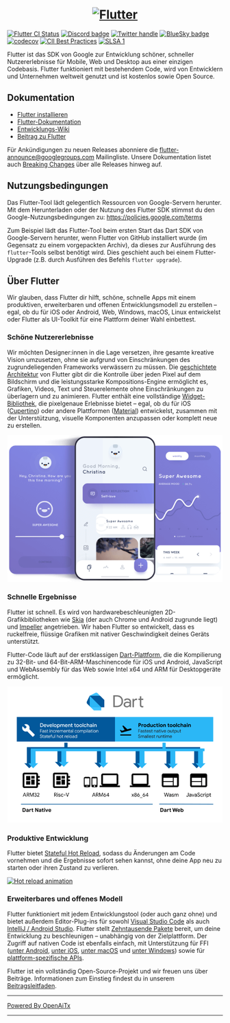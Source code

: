 <a href="https://flutter.dev/">
  <h1 align="center">
    <picture>
      <source media="(prefers-color-scheme: dark)" srcset="https://storage.googleapis.com/cms-storage-bucket/6e19fee6b47b36ca613f.png">
      <img alt="Flutter" src="https://storage.googleapis.com/cms-storage-bucket/c823e53b3a1a7b0d36a9.png">
    </picture>
  </h1>
</a>

[![Flutter CI Status](https://flutter-dashboard.appspot.com/api/public/build-status-badge?repo=flutter)](https://flutter-dashboard.appspot.com/#/build?repo=flutter)
[![Discord badge][]][Discord instructions]
[![Twitter handle][]][Twitter badge]
[![BlueSky badge][]][BlueSky handle]
[![codecov](https://codecov.io/gh/flutter/flutter/branch/master/graph/badge.svg?token=11yDrJU2M2)](https://codecov.io/gh/flutter/flutter)
[![CII Best Practices](https://bestpractices.coreinfrastructure.org/projects/5631/badge)](https://bestpractices.coreinfrastructure.org/projects/5631)
[![SLSA 1](https://slsa.dev/images/gh-badge-level1.svg)](https://slsa.dev)

Flutter ist das SDK von Google zur Entwicklung schöner, schneller Nutzererlebnisse für
Mobile, Web und Desktop aus einer einzigen Codebasis. Flutter funktioniert mit bestehendem
Code, wird von Entwicklern und Unternehmen weltweit genutzt und ist kostenlos sowie
Open Source.

## Dokumentation

* [Flutter installieren](https://flutter.dev/get-started/)
* [Flutter-Dokumentation](https://docs.flutter.dev/)
* [Entwicklungs-Wiki](./docs/README.md)
* [Beitrag zu Flutter](https://github.com/flutter/flutter/blob/main/CONTRIBUTING.md)

Für Ankündigungen zu neuen Releases abonniere die
[flutter-announce@googlegroups.com](https://groups.google.com/forum/#!forum/flutter-announce)
Mailingliste. Unsere Dokumentation listet auch [Breaking
Changes](https://docs.flutter.dev/release/breaking-changes) über alle Releases hinweg auf.

## Nutzungsbedingungen

Das Flutter-Tool lädt gelegentlich Ressourcen von Google-Servern herunter. Mit dem
Herunterladen oder der Nutzung des Flutter SDK stimmst du den Google-Nutzungsbedingungen zu:
https://policies.google.com/terms

Zum Beispiel lädt das Flutter-Tool beim ersten Start das Dart SDK von Google-Servern
herunter, wenn Flutter von GitHub installiert wurde (im Gegensatz zu einem vorgepackten
Archiv), da dieses zur Ausführung des `flutter`-Tools selbst benötigt wird.
Dies geschieht auch bei einem Flutter-Upgrade (z.B. durch Ausführen des Befehls `flutter
upgrade`).

## Über Flutter

Wir glauben, dass Flutter dir hilft, schöne, schnelle Apps mit einem produktiven,
erweiterbaren und offenen Entwicklungsmodell zu erstellen – egal, ob du für iOS oder Android,
Web, Windows, macOS, Linux entwickelst oder Flutter als UI-Toolkit für eine Plattform
deiner Wahl einbettest.

### Schöne Nutzererlebnisse

Wir möchten Designer:innen in die Lage versetzen, ihre gesamte kreative Vision umzusetzen,
ohne sie aufgrund von Einschränkungen des zugrundeliegenden Frameworks verwässern zu müssen.
Die [geschichtete Architektur] von Flutter gibt dir die Kontrolle über jeden Pixel auf dem
Bildschirm und die leistungsstarke Kompositions-Engine ermöglicht es, Grafiken, Videos,
Text und Steuerelemente ohne Einschränkungen zu überlagern und zu animieren. Flutter enthält
eine vollständige [Widget-Bibliothek][widget catalog], die pixelgenaue Erlebnisse bietet –
egal, ob du für iOS ([Cupertino]) oder andere Plattformen ([Material]) entwickelst, zusammen
mit der Unterstützung, visuelle Komponenten anzupassen oder komplett neue zu erstellen.

<p align="center"><img src="https://github.com/flutter/website/blob/main/src/content/assets/images/docs/homepage/reflectly-hero-600px.png?raw=true" alt="Reflectly hero image"></p>

### Schnelle Ergebnisse

Flutter ist schnell. Es wird von hardwarebeschleunigten 2D-Grafikbibliotheken wie [Skia]
(der auch Chrome und Android zugrunde liegt) und [Impeller] angetrieben. Wir haben Flutter so
entwickelt, dass es ruckelfreie, flüssige Grafiken mit nativer Geschwindigkeit deines Geräts
unterstützt.

Flutter-Code läuft auf der erstklassigen [Dart-Plattform], die die Kompilierung zu 32-Bit-
und 64-Bit-ARM-Maschinencode für iOS und Android, JavaScript und WebAssembly für das Web
sowie Intel x64 und ARM für Desktopgeräte ermöglicht.

<p align="center"><img src="https://github.com/flutter/website/blob/main/src/content/assets/images/docs/homepage/dart-diagram-small.png?raw=true" alt="Dart diagram"></p>

### Produktive Entwicklung

Flutter bietet [Stateful Hot Reload][Hot reload], sodass du Änderungen am Code vornehmen und
die Ergebnisse sofort sehen kannst, ohne deine App neu zu starten oder ihren Zustand zu
verlieren.

[![Hot reload animation][]][Hot reload]

### Erweiterbares und offenes Modell

Flutter funktioniert mit jedem Entwicklungstool (oder auch ganz ohne) und bietet außerdem
Editor-Plug-ins für sowohl [Visual Studio Code] als auch [IntelliJ / Android Studio].
Flutter stellt [Zehntausende Pakete][Flutter packages] bereit, um deine Entwicklung zu
beschleunigen – unabhängig von der Zielplattform. Der Zugriff auf nativen Code ist
ebenfalls einfach, mit Unterstützung für FFI ([unter Android][Android FFI], [unter iOS][iOS FFI],
[unter macOS][macOS FFI] und [unter Windows][Windows FFI]) sowie für
[plattform-spezifische APIs][platform channels].

Flutter ist ein vollständig Open-Source-Projekt und wir freuen uns über Beiträge.
Informationen zum Einstieg findest du in unserem
[Beitragsleitfaden](CONTRIBUTING.md).

[flutter.dev]: https://flutter.dev
[Discord instructions]: ./docs/contributing/Chat.md
[Discord badge]: https://img.shields.io/discord/608014603317936148?logo=discord
[Twitter handle]: https://img.shields.io/twitter/follow/flutterdev.svg?style=social&label=Follow
[Twitter badge]: https://twitter.com/intent/follow?screen_name=flutterdev
[BlueSky badge]: https://img.shields.io/badge/Bluesky-0285FF?logo=bluesky&logoColor=fff&label=Follow%20me%20on&color=0285FF
[BlueSky handle]: https://bsky.app/profile/flutter.dev
[geschichtete Architektur]: https://docs.flutter.dev/resources/inside-flutter
[architectural overview]: https://docs.flutter.dev/resources/architectural-overview
[widget catalog]: https://flutter.dev/widgets/
[Cupertino]: https://docs.flutter.dev/development/ui/widgets/cupertino
[Material]: https://docs.flutter.dev/development/ui/widgets/material
[Skia]: https://skia.org/
[Dart-Plattform]: https://dart.dev/
[Hot reload animation]: https://github.com/flutter/website/blob/main/src/content/assets/images/docs/tools/android-studio/hot-reload.gif?raw=true
[Hot reload]: https://docs.flutter.dev/development/tools/hot-reload
[Visual Studio Code]: https://marketplace.visualstudio.com/items?itemName=Dart-Code.flutter
[IntelliJ / Android Studio]: https://plugins.jetbrains.com/plugin/9212-flutter
[Flutter packages]: https://pub.dev/flutter
[Android FFI]: https://docs.flutter.dev/development/platform-integration/android/c-interop
[iOS FFI]: https://docs.flutter.dev/development/platform-integration/ios/c-interop
[macOS FFI]: https://docs.flutter.dev/development/platform-integration/macos/c-interop
[Windows FFI]: https://docs.flutter.dev/development/platform-integration/windows/building#integrating-with-windows
[platform channels]: https://docs.flutter.dev/development/platform-integration/platform-channels
[interop example]: https://github.com/flutter/flutter/tree/main/examples/platform_channel
[Impeller]: https://docs.flutter.dev/perf/impeller


---


[Powered By OpenAiTx](https://github.com/OpenAiTx/OpenAiTx)


---
